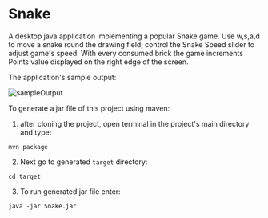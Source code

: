 # Snake

A desktop java application implementing a popular Snake game.
Use w,s,a,d to move a snake round the drawing field, control the Snake Speed slider to adjust game's speed. 
With every consumed brick the game increments Points value displayed on the right edge of the screen.

The application's sample output:

![sampleOutput](https://media.giphy.com/media/3o7TKNs4WfRWDcKZQ4/giphy.gif)


To generate a jar file of this project using maven:
  1. after cloning the project, open terminal in the project's main directory and type:

  `mvn package`
  
  2. Next go to generated `target` directory:
  
  `cd target`
  
  3. To run generated jar file enter:
  
  `java -jar Snake.jar`